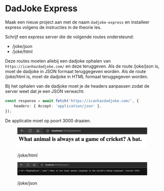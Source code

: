 # DadJoke Express

Maak een nieuw project aan met de naam `dadjoke-express` en installeer express volgens de instructies in de theorie les.

Schrijf een express server die de volgende routes ondersteund:

* /joke/json
* /joke/html

Deze routes moeten allebij een dadjoke ophalen van `https://icanhazdadjoke.com/` en deze teruggeven. Als de route /joke/json is, moet de dadjoke in JSON formaat teruggegeven worden. Als de route /joke/html is, moet de dadjoke in HTML formaat teruggegeven worden.

Bij het ophalen van de dadjoke moet je de headers aanpassen zodat de server weet dat je een JSON verwacht:

```typescript
const response = await fetch('https://icanhazdadjoke.com/', {
    headers: { Accept: 'application/json' },
});
```

De applicatie moet op poort 3000 draaien.

<figure><img src="../../.gitbook/assets/dadjoke-html.png" alt=""><figcaption><p>/joke/html</p></figcaption></figure>

<figure><img src="../../.gitbook/assets/dadjoke-json.png" alt=""><figcaption><p>/joke/json</p></figcaption></figure>

